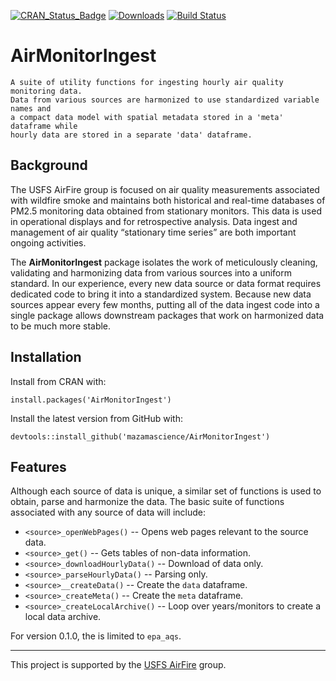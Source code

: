 [![CRAN_Status_Badge](http://www.r-pkg.org/badges/version/AirMonitorIngest)](https://cran.r-project.org/package=AirMonitorIngest) [![Downloads](http://cranlogs.r-pkg.org/badges/AirMonitorIngest)](https://cran.r-project.org/package=AirMonitorIngest)
[![Build Status](https://travis-ci.org/MazamaScience/AirMonitorIngest.svg?branch=master)](https://travis-ci.org/MazamaScience/AirMonitorIngest)

# AirMonitorIngest

```
A suite of utility functions for ingesting hourly air quality monitoring data. 
Data from various sources are harmonized to use standardized variable names and 
a compact data model with spatial metadata stored in a 'meta' dataframe while 
hourly data are stored in a separate 'data' dataframe.
```

## Background

The USFS AirFire group is focused on air quality measurements associated with 
wildfire smoke and maintains both historical and real-time databases of PM2.5 
monitoring data obtained from stationary monitors. This data is used in 
operational displays and for retrospective analysis. Data ingest and management 
of air quality “stationary time series” are both important ongoing activities.

The **AirMonitorIngest** package isolates the work of meticulously cleaning,
validating and harmonizing data from various sources into a uniform standard. In
our experience, every new data source or data format requires dedicated code to
bring it into a standardized system. Because new data sources appear every few
months, putting all of the data ingest code into a single package allows 
downstream packages that work on harmonized data to be much more stable.

## Installation

Install from CRAN with:

`install.packages('AirMonitorIngest')`

Install the latest version from GitHub with:

`devtools::install_github('mazamascience/AirMonitorIngest')`

## Features

Although each source of data is unique, a similar set of functions is used to
obtain, parse and harmonize the data. The basic suite of functions associated 
with any source of data will include:

* `<source>_openWebPages()` -- Opens web pages relevant to the source data.
* `<source>_get()` -- Gets tables of non-data information.
* `<source>_downloadHourlyData()` -- Download of data only.
* `<source>_parseHourlyData()` -- Parsing only.
* `<source>__createData()` -- Create the `data` dataframe.
* `<source>_createMeta()` -- Create the `meta` dataframe.
* `<source>_createLocalArchive()` -- Loop over years/monitors to create a local data archive.

For version 0.1.0, the <source> is limited to `epa_aqs`.

------------------------------------------------------------------------

This project is supported by the [USFS AirFire](https://www.airfire.org) group.
